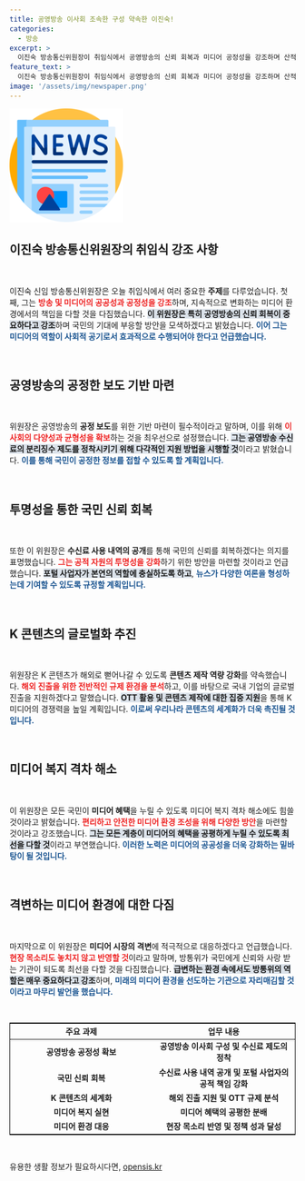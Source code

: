 ```yaml
---
title: 공영방송 이사회 조속한 구성 약속한 이진숙!
categories:
  - 방송
excerpt: >
  이진숙 방송통신위원장이 취임식에서 공영방송의 신뢰 회복과 미디어 공정성을 강조하며 산적한 현안 해결을 다짐했습니다. K 콘텐츠 글로벌화와 미디어 복지 격차 해소에도 힘쓰겠다고 밝혔습니다.
feature_text: >
  이진숙 방송통신위원장이 취임식에서 공영방송의 신뢰 회복과 미디어 공정성을 강조하며 산적한 현안 해결을 다짐했습니다. K 콘텐츠 글로벌화와 미디어 복지 격차 해소에도 힘쓰겠다고 밝혔습니다.
image: '/assets/img/newspaper.png'
---
```


<p><img src="/assets/img/newspaper.png" alt="kimp 속보" /></p>

<h2 data-ke-size="size26">이진숙 방송통신위원장의 취임식 강조 사항</h2>

<p data-ke-size="size16">&nbsp;</p>

<p>이진숙 신임 방송통신위원장은 오늘 취임식에서 여러 중요한 <b>주제</b>를 다루었습니다. 첫째, 그는 <b><span style="color: #ee2323;">방송 및 미디어의 공공성과 공정성을 강조</span></b>하며, 지속적으로 변화하는 미디어 환경에서의 책임을 다할 것을 다짐했습니다. <b><span style="background-color: #21538527;">이 위원장은 특히 공영방송의 신뢰 회복이 중요하다고 강조</span></b>하며 국민의 기대에 부응할 방안을 모색하겠다고 밝혔습니다. <b><span style="color: #1a5490;">이어 그는 미디어의 역할이 사회적 공기로서 효과적으로 수행되어야 한다고 언급했습니다.</span></b> </p>

<p data-ke-size="size16">&nbsp;</p>

<h2 data-ke-size="size26">공영방송의 공정한 보도 기반 마련</h2>

<p data-ke-size="size16">&nbsp;</p>

<p>위원장은 공영방송의 <b>공정 보도</b>를 위한 기반 마련이 필수적이라고 말하며, 이를 위해 <b><span style="color: #ee2323;">이사회의 다양성과 균형성을 확보</span></b>하는 것을 최우선으로 설정했습니다. <b><span style="background-color: #21538527;">그는 공영방송 수신료의 분리징수 제도를 정착시키기 위해 다각적인 지원 방법을 시행할 것</span></b>이라고 밝혔습니다. <b><span style="color: #1a5490;">이를 통해 국민이 공정한 정보를 접할 수 있도록 할 계획입니다.</span></b> </p>

<p data-ke-size="size16">&nbsp;</p>

<h2 data-ke-size="size26">투명성을 통한 국민 신뢰 회복</h2>

<p data-ke-size="size16">&nbsp;</p>

<p>또한 이 위원장은 <b>수신료 사용 내역의 공개</b>를 통해 국민의 신뢰를 회복하겠다는 의지를 표명했습니다. <b><span style="color: #ee2323;">그는 공적 자원의 투명성을 강화</span></b>하기 위한 방안을 마련할 것이라고 언급했습니다. <b><span style="background-color: #21538527;">포털 사업자가 본연의 역할에 충실하도록 하고</span></b>, <b><span style="color: #1a5490;">뉴스가 다양한 여론을 형성하는데 기여할 수 있도록 규정할 계획입니다.</span></b> </p>

<p data-ke-size="size16">&nbsp;</p>

<h2 data-ke-size="size26">K 콘텐츠의 글로벌화 추진</h2>

<p data-ke-size="size16">&nbsp;</p>

<p>위원장은 K 콘텐츠가 해외로 뻗어나갈 수 있도록 <b>콘텐츠 제작 역량 강화</b>를 약속했습니다. <b><span style="color: #ee2323;">해외 진출을 위한 전반적인 규제 환경을 분석</span></b>하고, 이를 바탕으로 국내 기업의 글로벌 진출을 지원하겠다고 말했습니다. <b><span style="background-color: #21538527;">OTT 활용 및 콘텐츠 제작에 대한 집중 지원</span></b>을 통해 K 미디어의 경쟁력을 높일 계획입니다. <b><span style="color: #1a5490;">이로써 우리나라 콘텐츠의 세계화가 더욱 촉진될 것입니다.</span></b> </p>

<p data-ke-size="size16">&nbsp;</p>

<h2 data-ke-size="size26">미디어 복지 격차 해소</h2>

<p data-ke-size="size16">&nbsp;</p>

<p>이 위원장은 모든 국민이 <b>미디어 혜택</b>을 누릴 수 있도록 미디어 복지 격차 해소에도 힘쓸 것이라고 밝혔습니다. <b><span style="color: #ee2323;">편리하고 안전한 미디어 환경 조성을 위해 다양한 방안</span></b>을 마련할 것이라고 강조했습니다. <b><span style="background-color: #21538527;">그는 모든 계층이 미디어의 혜택을 공평하게 누릴 수 있도록 최선을 다할 것</span></b>이라고 부연했습니다. <b><span style="color: #1a5490;">이러한 노력은 미디어의 공공성을 더욱 강화하는 밑바탕이 될 것입니다.</span></b> </p>

<p data-ke-size="size16">&nbsp;</p>

<h2 data-ke-size="size26">격변하는 미디어 환경에 대한 다짐</h2>

<p data-ke-size="size16">&nbsp;</p>

<p>마지막으로 이 위원장은 <b>미디어 시장의 격변</b>에 적극적으로 대응하겠다고 언급했습니다. <b><span style="color: #ee2323;">현장 목소리도 놓치지 않고 반영할 것</span></b>이라고 말하며, 방통위가 국민에게 신뢰와 사랑 받는 기관이 되도록 최선을 다할 것을 다짐했습니다. <b><span style="background-color: #21538527;">급변하는 환경 속에서도 방통위의 역할은 매우 중요하다고 강조</span></b>하며, <b><span style="color: #1a5490;">미래의 미디어 환경을 선도하는 기관으로 자리매김할 것이라고 마무리 발언을 했습니다.</span></b> </p>

<p data-ke-size="size16">&nbsp;</p> 

<table style="width: 100%; border: 1px solid #000;">
    <thead>
        <tr>
            <th style="text-align: center; width: 50%;"><b>주요 과제</b></th>
            <th style="text-align: center; width: 50%;"><b>업무 내용</b></th>
        </tr>
    </thead>
    <tbody>
        <tr>
            <td style="text-align: center; height: 17px;"><b>공영방송 공정성 확보</b></td>
            <td style="text-align: center; height: 17px;"><b> 공영방송 이사회 구성 및 수신료 제도의 정착</b></td>
        </tr>
        <tr>
            <td style="text-align: center; height: 17px;"><b>국민 신뢰 회복</b></td>
            <td style="text-align: center; height: 17px;"><b>수신료 사용 내역 공개 및 포털 사업자의 공적 책임 강화</b></td>
        </tr>
        <tr>
            <td style="text-align: center; height: 17px;"><b>K 콘텐츠의 세계화</b></td>
            <td style="text-align: center; height: 17px;"><b>해외 진출 지원 및 OTT 규제 분석</b></td>
        </tr>
        <tr>
            <td style="text-align: center; height: 17px;"><b>미디어 복지 실현</b></td>
            <td style="text-align: center; height: 17px;"><b>미디어 혜택의 공평한 분배</b></td>
        </tr>
        <tr>
            <td style="text-align: center; height: 17px;"><b>미디어 환경 대응</b></td>
            <td style="text-align: center; height: 17px;"><b>현장 목소리 반영 및 정책 성과 달성</b></td>
        </tr>
    </tbody>
</table>

<p data-ke-size="size16">&nbsp;</p>
유용한 생활 정보가 필요하시다면, <a href="https://opensis.kr" rel="dofollow">opensis.kr</a>


